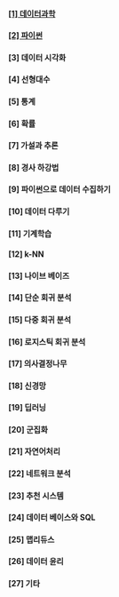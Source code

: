 #### [[1] 데이터과학](https://github.com/dnwjddl/TIL/blob/master/DataScience/%5B1%5D%20%EB%8D%B0%EC%9D%B4%ED%84%B0%EA%B3%BC%ED%95%99.ipynb)
#### [[2] 파이썬](https://github.com/dnwjddl/TIL/blob/master/DataScience/%5B2%5D%20python.ipynb)
#### [3] 데이터 시각화
#### [4] 선형대수
#### [5] 통계
#### [6] 확률
#### [7] 가설과 추론
#### [8] 경사 하강법
#### [9] 파이썬으로 데이터 수집하기
#### [10] 데이터 다루기
#### [11] 기계학습
#### [12] k-NN
#### [13] 나이브 베이즈
#### [14] 단순 회귀 분석
#### [15] 다중 회귀 분석
#### [16] 로지스틱 회귀 분석
#### [17] 의사결정나무
#### [18] 신경망
#### [19] 딥러닝
#### [20] 군집화
#### [21] 자연어처리
#### [22] 네트워크 분석
#### [23] 추천 시스템
#### [24] 데이터 베이스와 SQL
#### [25] 맵리듀스
#### [26] 데이터 윤리
#### [27] 기타

